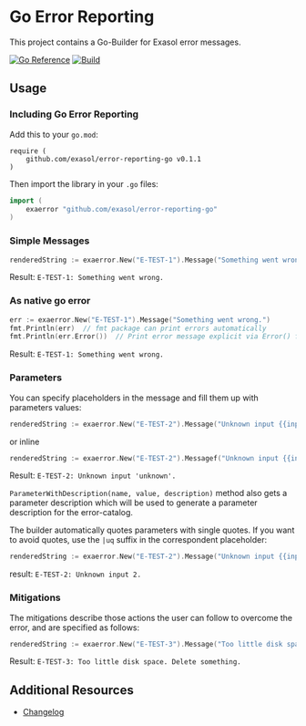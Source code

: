 # Go Error Reporting

This project contains a Go-Builder for Exasol error messages.

[![Go Reference](https://pkg.go.dev/badge/github.com/exasol/error-reporting-go.svg)](https://pkg.go.dev/github.com/exasol/error-reporting-go)
[![Build](https://github.com/exasol/error-reporting-go/actions/workflows/build.yml/badge.svg)](https://github.com/exasol/error-reporting-go/actions/workflows/build.yml)

## Usage

### Including Go Error Reporting

Add this to your `go.mod`:

```
require (
    github.com/exasol/error-reporting-go v0.1.1
)
```

Then import the library in your `.go` files:

```go
import (
    exaerror "github.com/exasol/error-reporting-go"
)
```

### Simple Messages

```go
renderedString := exaerror.New("E-TEST-1").Message("Something went wrong.").String()
```

Result: `E-TEST-1: Something went wrong.`

### As native go error

```go
err := exaerror.New("E-TEST-1").Message("Something went wrong.")
fmt.Println(err)  // fmt package can print errors automatically 
fmt.Println(err.Error())  // Print error message explicit via Error() function
```

Result: `E-TEST-1: Something went wrong.`

### Parameters

You can specify placeholders in the message and fill them up with parameters values:

```go
renderedString := exaerror.New("E-TEST-2").Message("Unknown input {{input}}.").Parameter("input", "unknown").String()
```

or inline

```go
renderedString := exaerror.New("E-TEST-2").Messagef("Unknown input {{input}}.", "unknown").String()
```

Result: `E-TEST-2: Unknown input 'unknown'.`

`ParameterWithDescription(name, value, description)` method also gets a parameter description which will be used to generate a parameter description for the error-catalog.

The builder automatically quotes parameters with single quotes.
If you want to avoid quotes, use the `|uq` suffix in the correspondent placeholder:

```go
renderedString := exaerror.New("E-TEST-2").Message("Unknown input {{input|uq}}.").Parameter("input", 2).String()
```
result: `E-TEST-2: Unknown input 2.`

### Mitigations  

The mitigations describe those actions the user can follow to overcome the error, and are specified as follows:

```go
renderedString := exaerror.New("E-TEST-3").Message("Too little disk space.").Mitigation("Delete something.").String()
```

Result: `E-TEST-3: Too little disk space. Delete something.`

## Additional Resources

* [Changelog](doc/changes/changelog.md)